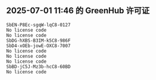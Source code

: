 ## 2025-07-01 11:46 的 GreenHub 许可证
```
SbEN-P8Ec-sgqW-lqC8-0127
No license code
No license code
SbDG-hXBS-B3IM-k5C8-986F
SbD4-xOEb-jowE-OXC8-7007
No license code
No license code
No license code
SbBD-jC5J-Mz3b-hcC8-60BD
No license code
```
